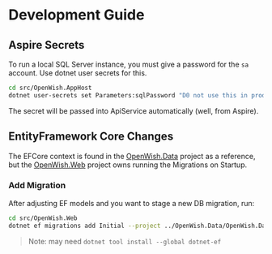 # Development Guide

## Aspire Secrets

To run a local SQL Server instance, you must give a password for the `sa` account. Use dotnet user secrets for this.

```bash
cd src/OpenWish.AppHost
dotnet user-secrets set Parameters:sqlPassword "D0 not use this in prod!"
```

The secret will be passed into ApiService automatically (well, from Aspire).

## EntityFramework Core Changes

The EFCore context is found in the [OpenWish.Data](./src/OpenWish.Data) project as a reference, but the [OpenWish.Web](./src/OpenWish.Web) project owns running the Migrations on Startup. 

### Add Migration

After adjusting EF models and you want to stage a new DB migration, run:

```bash
cd src/OpenWish.Web
dotnet ef migrations add Initial --project ../OpenWish.Data/OpenWish.Data.csproj
```

> Note: may need `dotnet tool install --global dotnet-ef`